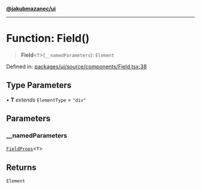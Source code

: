 [**@jakubmazanec/ui**](../README.md)

---

# Function: Field()

> **Field**\<`T`\>(`__namedParameters`): `Element`

Defined in:
[packages/ui/source/components/Field.tsx:38](https://github.com/jakubmazanec/tools/blob/0373298af23ca7b778987184cd6fcccd21ae54be/packages/ui/source/components/Field.tsx#L38)

## Type Parameters

• **T** _extends_ `ElementType` = `"div"`

## Parameters

### \_\_namedParameters

[`FieldProps`](../type-aliases/FieldProps.md)\<`T`\>

## Returns

`Element`
